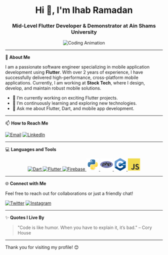 <h1 align="center">Hi 👋, I'm Ihab Ramadan</h1>
<h3 align="center">Mid-Level Flutter Developer & Demonstrator at Ain Shams University</h3>

<p align="center">
  <img src="https://user-images.githubusercontent.com/74038190/212749447-bfb7e725-6987-49d9-ae85-2015e3e7cc41.gif" alt="Coding Animation" />
</p>

---

🌟 **About Me**

I am a passionate software engineer specializing in mobile application development using **Flutter**. With over 2 years of experience, I have successfully delivered high-performance, cross-platform mobile applications. Currently, I am working at **Stock Tech**, where I design, develop, and maintain robust mobile solutions.

- 🔭 I’m currently working on exciting Flutter projects.
- 🌱 I’m continuously learning and exploring new technologies.
- 💬 Ask me about Flutter, Dart, and mobile app development.

---

📫 **How to Reach Me**

[![Email](https://img.shields.io/badge/Email-ehabr318@gmail.com-red?style=flat-square&logo=gmail)](mailto:ehabr318@gmail.com)
[![LinkedIn](https://img.shields.io/badge/LinkedIn-ihabramadan1-blue?style=flat-square&logo=linkedin)](https://linkedin.com/in/ihabramadan1)

---

💻 **Languages and Tools**

<p align="center">
  <a href="https://dart.dev" target="_blank">
    <img src="https://www.vectorlogo.zone/logos/dartlang/dartlang-icon.svg" alt="Dart" width="40" height="40"/>
  </a>
  <a href="https://flutter.dev" target="_blank">
    <img src="https://www.vectorlogo.zone/logos/flutterio/flutterio-icon.svg" alt="Flutter" width="40" height="40"/>
  </a>
  <a href="https://firebase.google.com/" target="_blank">
    <img src="https://www.vectorlogo.zone/logos/firebase/firebase-icon.svg" alt="Firebase" width="40" height="40"/>
  </a>
  <a href="https://www.python.org" target="_blank">
    <img src="https://raw.githubusercontent.com/devicons/devicon/master/icons/python/python-original.svg" alt="Python" width="40" height="40"/>
  </a>
  <a href="https://www.php.net" target="_blank">
    <img src="https://raw.githubusercontent.com/devicons/devicon/master/icons/php/php-original.svg" alt="PHP" width="40" height="40"/>
  </a>
  <a href="https://www.w3schools.com/cpp/" target="_blank">
    <img src="https://raw.githubusercontent.com/devicons/devicon/master/icons/cplusplus/cplusplus-original.svg" alt="C++" width="40" height="40"/>
  </a>
  <a href="https://developer.mozilla.org/en-US/docs/Web/JavaScript" target="_blank">
    <img src="https://raw.githubusercontent.com/devicons/devicon/master/icons/javascript/javascript-original.svg" alt="JavaScript" width="40" height="40"/>
  </a>
</p>

---

🌐 **Connect with Me**

Feel free to reach out for collaborations or just a friendly chat!

[![Twitter](https://img.shields.io/badge/Twitter-@ihabramadan-blue?style=flat-square&logo=twitter)](https://twitter.com/IhabRamadan13)
[![Instagram](https://img.shields.io/badge/Instagram-@ihabramadan-purple?style=flat-square&logo=instagram)](https://instagram.com/ihab.ramadan1)

---

✨ **Quotes I Live By**

> "Code is like humor. When you have to explain it, it’s bad." – Cory House

---

Thank you for visiting my profile! 😊
